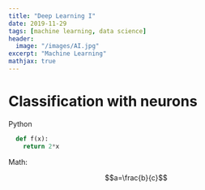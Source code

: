 ```yaml
---
title: "Deep Learning I"
date: 2019-11-29
tags: [machine learning, data science]
header:
  image: "/images/AI.jpg"
excerpt: "Machine Learning"
mathjax: true
---
```


# Classification with neurons

Python
```python
  def f(x):
    return 2*x
```

Math:

$$a=\frac{b}{c}$$
